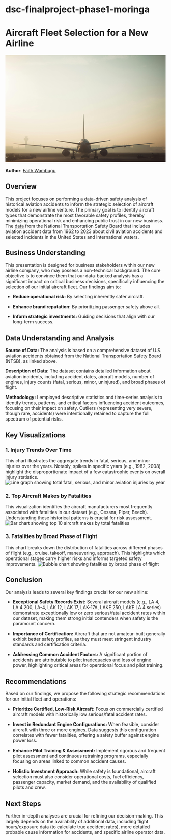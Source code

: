 # dsc-finalproject-phase1-moringa

# Aircraft Fleet Selection for a New Airline
![Aircraft](Images/pexels-mtyutina-249581.jpg)

**Author**: [Faith Wambugu](mailto:faithwmbg@gmail.com)

## Overview

This project focuses on performing a data-driven safety analysis of historical aviation accidents to inform the strategic selection of aircraft models for a new airline venture. The primary goal is to identify aircraft types that demonstrate the most favorable safety profiles, thereby minimizing operational risk and enhancing public trust in our new business.
The [data](https://www.kaggle.com/datasets/khsamaha/aviation-accident-database-synopses/data) from the National Transportation Safety Board that includes aviation accident data from 1962 to 2023 about civil aviation accidents and selected incidents in the United States and international waters.

## Business Understanding

This presentation is designed for business stakeholders within our new airline company, who may possess a non-technical background. The core objective is to convince them that our data-backed analysis has a significant impact on critical business decisions, specifically influencing the selection of our initial aircraft fleet. Our findings aim to:

- **Reduce operational risk:** By selecting inherently safer aircraft.

- **Enhance brand reputation:** By prioritizing passenger safety above all.

- **Inform strategic investments:** Guiding decisions that align with our long-term success.

## Data Understanding and Analysis

**Source of Data:** The analysis is based on a comprehensive dataset of U.S. aviation accidents obtained from the National Transportation Safety Board (NTSB), as linked above.

**Description of Data:** The dataset contains detailed information about aviation incidents, including accident dates, aircraft models, number of engines, injury counts (fatal, serious, minor, uninjured), and broad phases of flight.

**Methodology:** I employed descriptive statistics and time-series analysis to identify trends, patterns, and critical factors influencing accident outcomes, focusing on their impact on safety. Outliers (representing very severe, though rare, accidents) were intentionally retained to capture the full spectrum of potential risks.

## Key Visualizations

### 1. Injury Trends Over Time

This chart illustrates the aggregate trends in fatal, serious, and minor injuries over the years. Notably, spikes in specific years (e.g., 1982, 2008) highlight the disproportionate impact of a few catastrophic events on overall injury statistics.
![Line graph showing total fatal, serious, and minor aviation injuries by year]()

### 2. Top Aircraft Makes by Fatalities
This visualization identifies the aircraft manufacturers most frequently associated with fatalities in our dataset (e.g., Cessna, Piper, Beech). Understanding these historical patterns is crucial for risk assessment.
![Bar chart showing top 10 aircraft makes by total fatalities]()

### 3. Fatalities by Broad Phase of Flight
This chart breaks down the distribution of fatalities across different phases of flight (e.g., cruise, takeoff, maneuvering, approach). This highlights which operational stages carry higher risks and informs targeted safety improvements.
![Bubble chart showing fatalities by broad phase of flight]()

## Conclusion

Our analysis leads to several key findings crucial for our new airline:

- **Exceptional Safety Records Exist:** Several aircraft models (e.g., LA 4, LA 4 200, LA-4, LAK 12, LAK 17, LAK-17A, LAKE 250, LAKE LA 4 series) demonstrate exceptionally low or zero serious/fatal accident rates within our dataset, making them strong initial contenders when safety is the paramount concern.

- **Importance of Certification:** Aircraft that are not amateur-built generally exhibit better safety profiles, as they must meet stringent industry standards and certification criteria.

- **Addressing Common Accident Factors:** A significant portion of accidents are attributable to pilot inadequacies and loss of engine power, highlighting critical areas for operational focus and pilot training.

## Recommendations

Based on our findings, we propose the following strategic recommendations for our initial fleet and operations:

- **Prioritize Certified, Low-Risk Aircraft:** Focus on commercially certified aircraft models with historically low serious/fatal accident rates.

- **Invest in Redundant Engine Configurations:** When feasible, consider aircraft with three or more engines. Data suggests this configuration correlates with fewer fatalities, offering a safety buffer against engine power loss.

- **Enhance Pilot Training & Assessment:** Implement rigorous and frequent pilot assessment and continuous retraining programs, especially focusing on areas linked to common accident causes.

- **Holistic Investment Approach:** While safety is foundational, aircraft selection must also consider operational costs, fuel efficiency, passenger capacity, market demand, and the availability of qualified pilots and crew.

## Next Steps

Further in-depth analyses are crucial for refining our decision-making. This largely depends on the availability of additional data, including flight hours/exposure data (to calculate true accident rates), more detailed probable cause information for accidents, and specific airline operator data.



